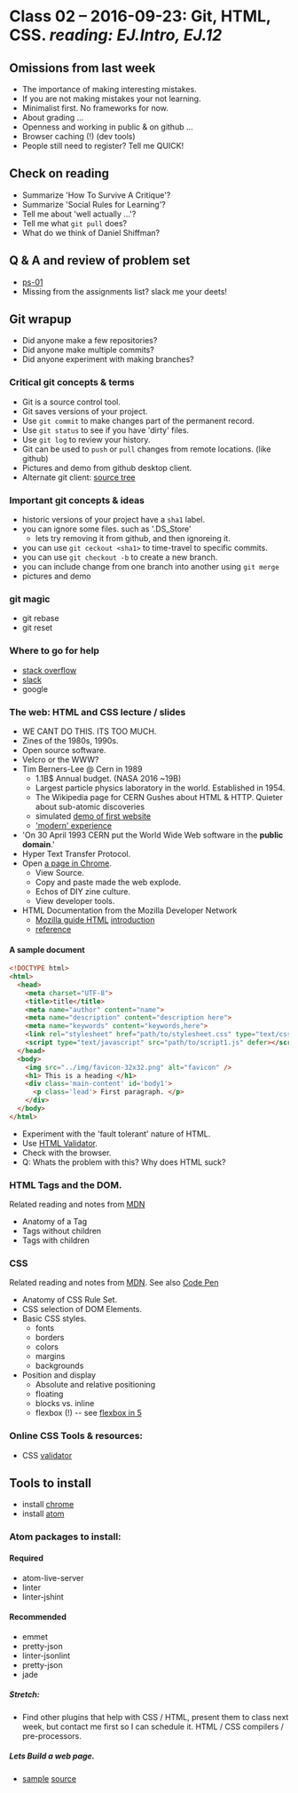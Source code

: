 # Class 02 – 2016-09-23: Git, HTML, CSS. _reading: EJ.Intro, EJ.12_

## Omissions from last week
* The importance of making interesting mistakes.
* If you are not making mistakes your not learning.
* Minimalist first. No frameworks for now.
* About grading …
* Openness and working in public & on github …
* Browser caching (!) (dev tools)
* People still need to register? Tell me QUICK!

## Check on reading
* Summarize 'How To Survive A Critique'?
* Summarize 'Social Rules for Learning'?
* Tell me about 'well actually …'?
* Tell me what `git pull` does?
* What do we think of Daniel Shiffman?

## Q & A and review of problem set
* [ps-01](../01/ps01.html)
* Missing from the assignments list? slack me your deets!

## Git wrapup
* Did anyone make a few repositories?
* Did anyone make multiple commits?
* Did anyone experiment with making branches?

### Critical git concepts & terms
* Git is a source control tool.
* Git saves versions of your project.
* Use `git commit` to make changes part of the permanent record.
* Use `git status` to see if you have 'dirty' files.
* Use `git log` to review your history.
* Git can be used to `push` or `pull` changes from remote locations. (like github)
* Pictures and demo from github desktop client.
* Alternate git client: [source tree](https://www.sourcetreeapp.com/)

### Important git concepts & ideas
* historic versions of your project have a `sha1` label.
* you can ignore some files. such as '.DS_Store'
  * lets try removing it from github, and then ignoreing it.
* you can use `git ceckout <sha1>` to time-travel to specific commits.
* you can use `git checkout -b` to create a new branch.
* you can include change from one branch into another using `git merge`
* pictures and demo

### git magic
* git rebase <commit>
* git reset <commit>

### Where to go for help
* [stack overflow](http://stackoverflow.com/)
* [slack](https://2016-swc.slack.com/messages/general/)
* google

### The web: HTML and CSS lecture / slides
* WE CANT DO THIS. ITS TOO MUCH.
* Zines of the 1980s, 1990s.
* Open source software.
* Velcro or the WWW?
* Tim Berners-Lee @ Cern in 1989
  * 1.1B$ Annual budget. (NASA 2016 ~19B)
  * Largest particle physics laboratory in the world. Established in 1954.
  * The Wikipedia page for CERN Gushes about HTML & HTTP. Quieter about sub-atomic discoveries
  * simulated [demo of first website](http://line-mode.cern.ch/www/hypertext/WWW/TheProject.html)
  * ['modern' experience](http://info.cern.ch/hypertext/WWW/TheProject.html)
* 'On 30 April 1993 CERN put the World Wide Web software in the **public domain**.'
* Hyper Text Transfer Protocol.
* Open [a page in Chrome](https://knowuh.github.io/2016-SWC/).  
  * View Source.
  * Copy and paste made the web explode.
  * Echos of DIY zine culture.
  * View developer tools.
* HTML Documentation from the Mozilla Developer Network
  * [Mozilla guide HTML](https://developer.mozilla.org/en-US/docs/Web/HTML)
   [introduction](https://developer.mozilla.org/en-US/docs/Web/Guide/HTML/Introduction)
  * [reference](https://developer.mozilla.org/en-US/docs/Web/HTML/Reference)

#### A sample document

```html
<!DOCTYPE html>
<html>
  <head>
    <meta charset="UTF-8">
    <title>title</title>
    <meta name="author" content="name">
    <meta name="description" content="description here">
    <meta name="keywords" content="keywords,here">
    <link rel="stylesheet" href="path/to/stylesheet.css" type="text/css">
    <script type="text/javascript" src="path/to/script1.js" defer></script>
  </head>
  <body>
    <img src="../img/favicon-32x32.png" alt="favicon" />
    <h1> This is a heading </h1>
    <div class='main-content' id='body1'>
      <p class='lead'> First paragraph. </p>
    </div>
  </body>
</html>
```

* Experiment with the 'fault tolerant' nature of HTML.
* Use [HTML Validator](https://validator.w3.org/).
* Check with the browser.
* Q: Whats the problem with this?  Why does HTML suck?


### HTML Tags and the DOM.
Related reading and notes from [MDN](https://developer.mozilla.org/en-US/docs/Learn/Getting_started_with_the_web/HTML_basics)
* Anatomy of a Tag
* Tags without children
* Tags with children


### CSS
Related reading and notes from
[MDN](https://developer.mozilla.org/en-US/docs/Learn/Getting_started_with_the_web/CSS_basics). See also  [Code Pen](http://codepen.io/)
* Anatomy of CSS Rule Set.
* CSS selection of DOM Elements.
* Basic CSS styles.
  * fonts
  * borders
  * colors
  * margins
  * backgrounds
* Position and display
  * Absolute and relative positioning
  * floating
  * blocks vs. inline
  * flexbox (!) -- see [flexbox in 5](http://flexboxin5.com/)


### Online CSS Tools & resources:
* CSS [validator](https://jigsaw.w3.org/css-validator/)

## Tools to install
* install [chrome](https://www.google.com/chrome/browser/desktop/)
* install [atom](https://atom.io/)

### Atom packages to install:

#### Required
* atom-live-server
* linter
* linter-jshint

#### Recommended
* emmet
* pretty-json
* linter-jsonlint
* pretty-json
* jade

##### Stretch:
* Find other plugins that help with CSS / HTML, present them to class next week, but contact me first so I can schedule it.  HTML / CSS compilers / pre-processors.

##### Lets Build a web page.
* [sample](./sample.html) [source](view) 
